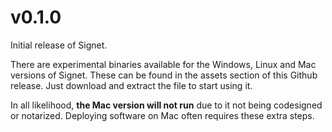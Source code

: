 # v0.1.0

Initial release of Signet.

There are experimental binaries available for the Windows, Linux and Mac versions of Signet. These can be found in the assets section of this Github release. Just download and extract the file to start using it.

In all likelihood, **the Mac version will not run** due to it not being codesigned or notarized. Deploying software on Mac often requires these extra steps.